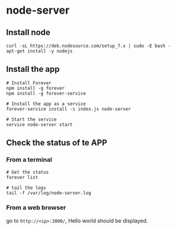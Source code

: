
# node-server

## Install node
```shell
curl -sL https://deb.nodesource.com/setup_7.x | sudo -E bash -
apt-get install -y nodejs
```

## Install the app
```shell
# Install Forever
npm install -g forever
npm install -g forever-service

# Install the app as a service
forever-service install -s index.js node-server

# Start the service
service node-server start
```

## Check the status of te APP

### From a terminal
```shell
# Get the status
forever list

# tail the logs
tail -f /var/log/node-server.log
```

### From a web browser
go to ```http://<ip>:3000/```, Hello world should be displayed.

